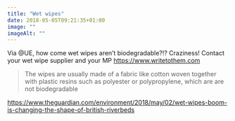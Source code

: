 ```yaml
---
title: "Wet wipes"
date: 2018-05-05T09:21:35+01:00
image: ""
imageAlt: ""
---
```


Via @UE, how come wet wipes aren’t biodegradable?!? Craziness! Contact your wet wipe supplier and your MP <https://www.writetothem.com>

>  The wipes are usually made of a fabric like cotton woven together with plastic resins such as polyester or polypropylene, which are are not biodegradable

<https://www.theguardian.com/environment/2018/may/02/wet-wipes-boom-is-changing-the-shape-of-british-riverbeds>

